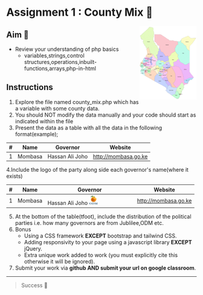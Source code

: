# Assignment 1 : County Mix 👣

<img src='images/county-mix.gif' width="30%" align="center" style="align:center;text-align:right;float:right;width:30%;" alt="recap">

## Aim 🏹

- Review your understanding of php basics
  - variables,strings,control structures,operations,inbuilt-functions,arrays,php-in-html

## Instructions
1. Explore the file named county_mix.php which has a variable with some county data.
2. You should NOT modify the data manually and your code should start as indicated within the file
3. Present the data as a table with all the data in the following format(example);

| # | Name    | Governor        | Website              |
|---|---------|-----------------|----------------------|
| 1 | Mombasa | Hassan Ali Joho | http://mombasa.go.ke |

4.Include the logo of the party along side each governor's name(where it exists)

| # | Name    | Governor        | Website              |
|---|---------|-----------------|----------------------|
| 1 | Mombasa | Hassan Ali Joho <img width="10%" style="width:10%;" src="images/odm.png"> | http://mombasa.go.ke |

5. At the bottom of the table(tfoot), include the distribution of the political parties i.e. how many governors are from Jublilee,ODM etc.
6. Bonus
   - Using a CSS framework **EXCEPT** bootstrap and tailwind CSS.
   - Adding responsivity to your page using a javascript library **EXCEPT** jQuery.
   - Extra unique work added to work (you must explicitly cite this otherwise it will be ignored).
7. Submit your work via **github AND submit your url on google classroom**.

<hr>

> Success 🙌
